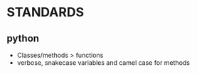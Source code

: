 # STANDARDS

## python

- Classes/methods > functions
- verbose, snakecase variables and camel case for methods
